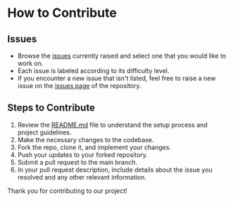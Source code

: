# How to Contribute

## Issues
- Browse the [issues](https://github.com/dawipayandas/PgAdmin_Java/issues) currently raised and select one that you would like to work on.
- Each issue is labeled according to its difficulty level.
- If you encounter a new issue that isn't listed, feel free to raise a new issue on the [issues page](https://github.com/dawipayandas/PgAdmin_Java/issues) of the repository.

## Steps to Contribute
1. Review the [README.md](./README.md) file to understand the setup process and project guidelines.
2. Make the necessary changes to the codebase.
3. Fork the repo, clone it, and implement your changes.
4. Push your updates to your forked repository.
5. Submit a pull request to the main branch.
6. In your pull request description, include details about the issue you resolved and any other relevant information.

Thank you for contributing to our project!
